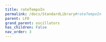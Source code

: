 ```yaml
---
title: rateTempoIn
permalink: /docs/StandardLibrary#rateTempoIn
parent: LFO
grand_parent: oscillators
has_children: False
nav_order: 3
---
```

